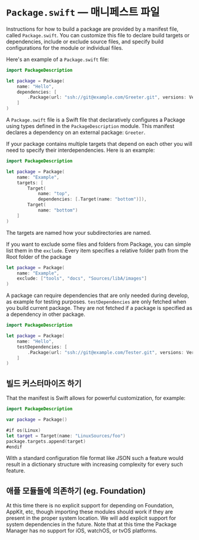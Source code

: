 # `Package.swift` — 매니페스트 파일 
Instructions for how to build a package are provided by
a manifest file, called `Package.swift`.
You can customize this file to
declare build targets or dependencies,
include or exclude source files,
and specify build configurations for the module or individual files.

Here's an example of a `Package.swift` file:

```swift
import PackageDescription

let package = Package(
    name: "Hello",
    dependencies: [
        .Package(url: "ssh://git@example.com/Greeter.git", versions: Version(1,0,0)..<Version(2,0,0)),
    ]
)
```

A `Package.swift` file is a Swift file
that declaratively configures a Package
using types defined in the `PackageDescription` module.
This manifest declares a dependency on an external package: `Greeter`.

If your package contains multiple targets that depend on each other you will
need to specify their interdependencies. Here is an example:

```swift
import PackageDescription

let package = Package(
    name: "Example",
    targets: [
        Target(
            name: "top",
            dependencies: [.Target(name: "bottom")]),
        Target(
            name: "bottom")
    ]
)
```

The targets are named how your subdirectories are named.

If you want to exclude some files and folders from Package, you can simple list them in the `exclude`. Every item specifies a relative folder path from the Root folder of the package

```swift
let package = Package(
    name: "Example",
    exclude: ["tools", "docs", "Sources/libA/images"]
)
```

A package can require dependencies that are only needed during develop,
as example for testing purposes. `testDependencies` are only fetched 
when you build current package. They are not fetched if a package is 
specified as a dependency in other package.

```swift
import PackageDescription

let package = Package(
    name: "Hello",
    testDependencies: [
        .Package(url: "ssh://git@example.com/Tester.git", versions: Version(1,0,0)..<Version(2,0,0)),
    ]
)
```

## 빌드 커스터마이즈 하기

That the manifest is Swift allows for powerful customization, for example:

```swift
import PackageDescription

var package = Package()

#if os(Linux)
let target = Target(name: "LinuxSources/foo")
package.targets.append(target)
#endif
```

With a standard configuration file format like JSON such a feature would result in a dictionary structure with increasing complexity for every such feature.


## 애플 모듈들에 의존하기 (eg. Foundation)

At this time there is no explicit support for depending on Foundation, AppKit, etc, though importing these modules should work if they are present in the proper system location. We will add explicit support for system dependencies in the future. Note that at this time the Package Manager has no support for iOS, watchOS, or tvOS platforms.
